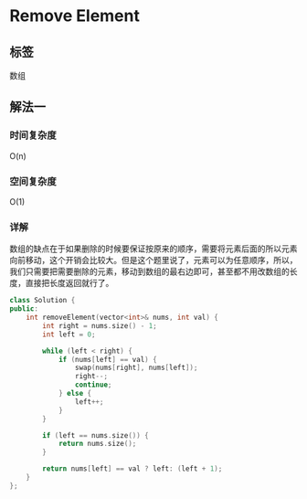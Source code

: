 # Remove Element

## 标签
数组

## 解法一

### 时间复杂度
O(n)

### 空间复杂度
O(1)

### 详解
数组的缺点在于如果删除的时候要保证按原来的顺序，需要将元素后面的所以元素向前移动，这个开销会比较大。但是这个题里说了，元素可以为任意顺序，所以，我们只需要把需要删除的元素，移动到数组的最右边即可，甚至都不用改数组的长度，直接把长度返回就行了。

```c++
class Solution {
public:
    int removeElement(vector<int>& nums, int val) {
        int right = nums.size() - 1;
        int left = 0;

        while (left < right) {
            if (nums[left] == val) {
                swap(nums[right], nums[left]);
                right--;
                continue;
            } else {
                left++;
            }
        }

        if (left == nums.size()) {
            return nums.size();
        }

        return nums[left] == val ? left: (left + 1);
    }
};
```

